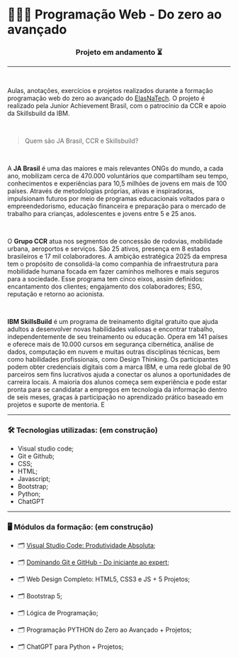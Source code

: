 # 👩🏼‍💻 Programação Web - Do zero ao avançado

<h3 align="center"> Projeto em andamento ⏳ </h3>

---

</br>

Aulas, anotações, exercícios e projetos realizados durante a formação programação web do zero ao avançado do [ElasNaTech](https://jabrasil.org.br/elasnatech23/). O projeto é realizado pela Junior Achievement Brasil, com o patrocínio da CCR e apoio da Skillsbuild da IBM.

</br>

> Quem são JA Brasil, CCR e Skillsbuild? 

</br>

A **JA Brasil** é uma das maiores e mais relevantes ONGs do mundo, a cada ano, mobilizam cerca de 470.000 voluntários que compartilham seu tempo, conhecimentos e experiências para 10,5 milhões de jovens em mais de 100 países. Através de metodologias próprias, ativas e inspiradoras, impulsionam futuros por meio de programas educacionais voltados para o empreendedorismo, educação financeira e preparação para o mercado de trabalho para crianças, adolescentes e jovens entre 5 e 25 anos.

</br>

O **Grupo CCR** atua nos segmentos de concessão de rodovias, mobilidade urbana, aeroportos e serviços. São 25 ativos, presença em 8 estados brasileiros e 17 mil colaboradores. A ambição estratégica 2025 da empresa tem o propósito de consolidá-la como companhia de infraestrutura para mobilidade humana focada em fazer caminhos melhores e mais seguros para a sociedade. Esse programa tem cinco eixos, assim definidos: encantamento dos clientes; engajamento dos colaboradores; ESG, reputação e retorno ao acionista.

</br>

**IBM SkillsBuild** é um programa de treinamento digital gratuito que ajuda adultos a desenvolver novas habilidades valiosas e encontrar trabalho, independentemente de seu treinamento ou educação. Opera em 141 países e oferece mais de 10.000 cursos em segurança cibernética, análise de dados, computação em nuvem e muitas outras disciplinas técnicas, bem como habilidades profissionais, como Design Thinking. Os participantes podem obter credenciais digitais com a marca IBM, e uma rede global de 90 parceiros sem fins lucrativos ajuda a conectar os alunos a oportunidades de carreira locais. A maioria dos alunos começa sem experiência e pode estar pronta para se candidatar a empregos em tecnologia da informação dentro de seis meses, graças à participação no aprendizado prático baseado em projetos e suporte de mentoria. E

---

### 🛠️ Tecnologias utilizadas: (em construção)

- Visual studio code;
- Git e Github;
- CSS;
- HTML;
- Javascript;
- Bootstrap;
- Python;
- ChatGPT

---

### 🖥️ Módulos da formação: (em construção)

- 🗂️ [Visual Studio Code: Produtividade Absoluta](/modulo1/README.md);

- 🗂️ [Dominando Git e GitHub - Do iniciante ao expert](/modulo2/README.md);

- 🗂️ Web Design Completo: HTML5, CSS3 e JS + 5 Projetos;

- 🗂️ Bootstrap 5;

- 🗂️ Lógica de Programação;

- 🗂️ Programação PYTHON do Zero ao Avançado + Projetos;

- 🗂️ ChatGPT para Python + Projetos;




